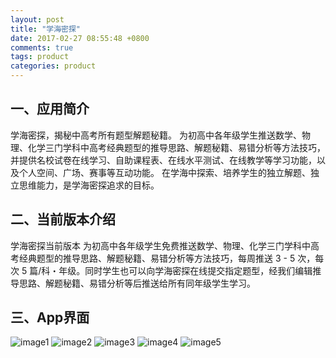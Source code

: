 ```yaml
---
layout: post
title: "学海密探"
date: 2017-02-27 08:55:48 +0800
comments: true
tags: product
categories: product
---
```


## 一、应用简介
学海密探，揭秘中高考所有题型解题秘籍。
为初高中各年级学生推送数学、物理、化学三门学科中高考经典题型的推导思路、解题秘籍、易错分析等方法技巧，并提供名校试卷在线学习、自助课程表、在线水平测试、在线教学等学习功能，以及个人空间、广场、赛事等互动功能。
在学海中探索、培养学生的独立解题、独立思维能力，是学海密探追求的目标。

## 二、当前版本介绍
学海密探当前版本
为初高中各年级学生免费推送数学、物理、化学三门学科中高考经典题型的推导思路、解题秘籍、易错分析等方法技巧，每周推送 3 - 5 次，每次 5 篇/科・年级。同时学生也可以向学海密探在线提交指定题型，经我们编辑推导思路、解题秘籍、易错分析等后推送给所有同年级学生学习。

## 三、App界面

![image1](../../images/image1.png)
![image2](../../images/image2.png)
![image3](../../images/image3.png)
![image4](../../images/image4.png)
![image5](../../images/image5.png)

